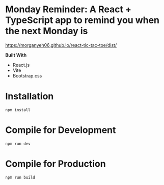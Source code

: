 # Monday Reminder: A React + TypeScript app to remind you when the next Monday is
https://morganyeh06.github.io/react-tic-tac-toe/dist/

  **Built With**
* React.js
* Vite
* Bootstrap.css

# Installation
    npm install

# Compile for Development
    npm run dev

# Compile for Production
    npm run build




